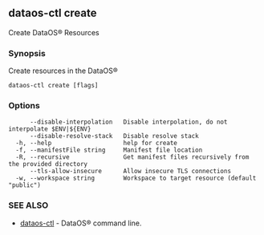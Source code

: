## dataos-ctl create

Create DataOS® Resources

### Synopsis

Create resources in the DataOS®

```
dataos-ctl create [flags]
```

### Options

```
      --disable-interpolation   Disable interpolation, do not interpolate $ENV|${ENV}
      --disable-resolve-stack   Disable resolve stack
  -h, --help                    help for create
  -f, --manifestFile string     Manifest file location
  -R, --recursive               Get manifest files recursively from the provided directory
      --tls-allow-insecure      Allow insecure TLS connections
  -w, --workspace string        Workspace to target resource (default "public")
```

### SEE ALSO

* [dataos-ctl](dataos-ctl.md)	 - DataOS® command line.

